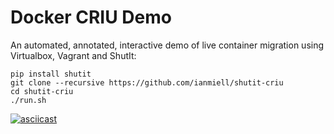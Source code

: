Docker CRIU Demo
================

An automated, annotated, interactive demo of live container migration using Virtualbox, Vagrant and ShutIt:

```
pip install shutit
git clone --recursive https://github.com/ianmiell/shutit-criu
cd shutit-criu
./run.sh
```

[![asciicast](https://asciinema.org/a/9oamaf6mv1oiycpqmqtbzriw9.png)](https://asciinema.org/a/9oamaf6mv1oiycpqmqtbzriw9)
